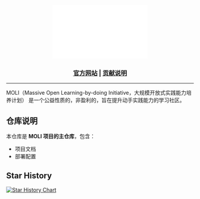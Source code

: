 <div align="center">

<picture>
  <source media="(prefers-color-scheme: light)" srcset="/MOLI_light.png">
  <img alt="MOLI logo" src="/MOLI_dark.png">
</picture>

<h3>

[官方网站](https://puckbee.github.io/moli) | [贡献说明](CONTRIBUTING.md)

</h3>

</div>

---

MOLI（Massive Open Learning-by-doing Initiative，大规模开放式实践能力培养计划） 是一个公益性质的，非盈利的，旨在提升动手实践能力的学习社区。

## 仓库说明

本仓库是 **MOLI 项目的主仓库**，包含：
* 项目文档
* 部署配置

## Star History

[![Star History Chart](https://api.star-history.com/svg?repos=puckbee/moli&type=Date)](https://www.star-history.com/#puckbee/moli&Date)
